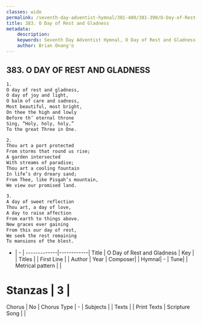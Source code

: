 ```yaml
---
classes: wide
permalink: /seventh-day-adventist-hymnal/301-400/381-390/O-Day-of-Rest-and-Gladness/
title: 383. O Day of Rest and Gladness
metadata:
    description: 
    keywords: Seventh Day Adventist Hymnal, O Day of Rest and Gladness, , 
    author: Brian Onang'o
---
```



## 383. O DAY OF REST AND GLADNESS

```txt
1.
O day of rest and gladness,
O day of joy and light,
O balm of care and sadness,
Most beautiful, most bright,
On thee the high and lowly
Before th’ eternal throne
Sing, “Holy, holy, holy,”
To the great Three in One.

2.
Thou art a port protected
From storms that round us rise;
A garden intersected
With streams of paradise;
Thou art a cooling fountain
In life’s dry dreary sand;
From Thee, like Pisgah’s mountain,
We view our promised land.

3.
A day of sweet reflection
Thou art, a day of love,
A day to raise affection
From earth to things above.
New graces ever gaining
From this our day of rest,
We seek the rest remaining
To mansions of the blest.
```

- |   -  |
-------------|------------|
Title | O Day of Rest and Gladness |
Key |  |
Titles |  |
First Line |  |
Author | 
Year | 
Composer|  |
Hymnal|  - |
Tune|  |
Metrical pattern | |
# Stanzas | 3 |
Chorus | No |
Chorus Type | - |
Subjects |  |
Texts |  |
Print Texts | 
Scripture Song |  |
  
